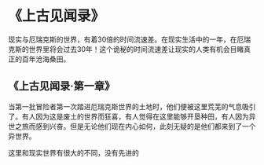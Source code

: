 # 《上古见闻录》

现实与厄瑞克斯的世界，有着30倍的时间流速差。在现实生活中的一年，在厄瑞克斯的世界里将会过去30年！这个诡秘的时间流速差让现实的人类有机会目睹真正的百年沧海桑田。

## 《上古见闻录·第一章》

当第一批冒险者第一次踏进厄瑞克斯世界的土地时，他们便被这里荒芜的气息吸引了。有人因为这是废土的世界而狂喜，有人觉得在这里能够开垦种田，有人因为异世之旅而感到兴奋。但是无论他们现在内心如何，此刻无疑的是他们都来到了一个异世界。



这里和现实世界有很大的不同，没有先进的